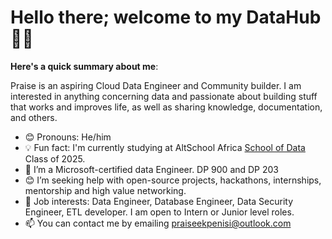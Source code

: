 # Hello there; welcome to my DataHub👋🏾

**Here's a quick summary about me**:

Praise is an aspiring Cloud Data Engineer and Community builder. I am interested in anything concerning data and passionate about building stuff that works and improves life, as well as sharing knowledge, documentation, and others. 

- 😊 Pronouns: He/him
- 💡 Fun fact: I'm currently studying at AltSchool Africa [School of Data ]([https://altschoolafrica.com/schools/data](https://data.altschoolafrica.com/programs/data-engineering)) Class of 2025.
- 🌱 I’m a Microsoft-certified data Engineer. DP 900 and DP 203
- 😊 I’m seeking help with open-source projects, hackathons, internships, mentorship and  high value networking.
- 💼 Job interests: Data Engineer, Database Engineer, Data Security Engineer, ETL developer. I am open to Intern or Junior level roles.
- 📫 You can  contact me by emailing praiseekpenisi@outlook.com
